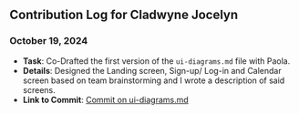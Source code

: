 ## Contribution Log for Cladwyne Jocelyn

### October 19, 2024
- **Task**: Co-Drafted the first version of the `ui-diagrams.md` file with Paola.
- **Details**: Designed the Landing screen, Sign-up/ Log-in and Calendar screen based on team brainstorming and I wrote a description  of said screens.
- **Link to Commit**: [Commit on ui-diagrams.md](https://github.com/tannneer/CS326-GroupProject/blob/0c6390ee60cee33bce3ad23c67dc1e2f40bf6fb2/team/markdowns/ui-diagrams.md)
 



